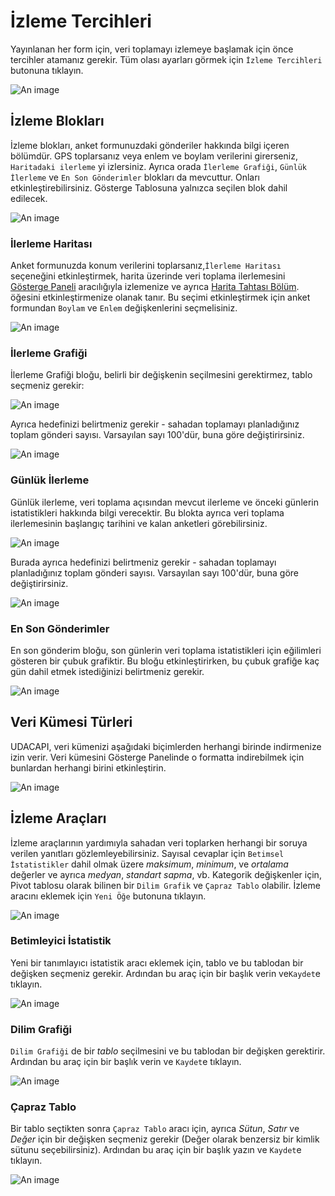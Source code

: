 # İzleme Tercihleri
 
Yayınlanan her form için, veri toplamayı izlemeye başlamak için önce tercihler atamanız gerekir. Tüm olası ayarları görmek için `İzleme Tercihleri` butonuna tıklayın.
 
![An image](./img/s7_1-MPreferences.png)
 
## İzleme Blokları
 
İzleme blokları, anket formunuzdaki gönderiler hakkında bilgi içeren bölümdür. GPS toplarsanız veya enlem ve boylam verilerini girerseniz, `Haritadaki ilerleme` yi izlersiniz. Ayrıca orada `İlerleme Grafiği`, `Günlük İlerleme` ve `En Son Gönderimler` blokları da mevcuttur. Onları etkinleştirebilirsiniz. Gösterge Tablosuna yalnızca seçilen blok dahil edilecek.
 
![An image](./img/s07_1DB_empty.png)
 
### İlerleme Haritası
 
Anket formunuzda konum verilerini toplarsanız,`İlerleme Haritası` seçeneğini etkinleştirmek, harita üzerinde veri toplama ilerlemesini [Gösterge Paneli](./30-dashboard.md) aracılığıyla izlemenize ve ayrıca [Harita Tahtası Bölüm](./45-mapboard.md). öğesini etkinleştirmenize olanak tanır. Bu seçimi etkinleştirmek için anket formundan `Boylam` ve `Enlem` değişkenlerini seçmelisiniz.
 
![An image](./img/s07_1PM.png)
 
### İlerleme Grafiği
 
İlerleme Grafiği bloğu, belirli bir değişkenin seçilmesini gerektirmez, tablo seçmeniz gerekir:
 
![An image](./img/s07_1PP.png)
 
Ayrıca hedefinizi belirtmeniz gerekir - sahadan toplamayı planladığınız toplam gönderi sayısı. Varsayılan sayı 100'dür, buna göre değiştirirsiniz.
 
![An image](./img/s07_1PP_target.png)
 
### Günlük İlerleme
 
Günlük ilerleme, veri toplama açısından mevcut ilerleme ve önceki günlerin istatistikleri hakkında bilgi verecektir. Bu blokta ayrıca veri toplama ilerlemesinin başlangıç tarihini ve kalan anketleri görebilirsiniz.
 
![An image](./img/s07_1PP.png)
 
Burada ayrıca hedefinizi belirtmeniz gerekir - sahadan toplamayı planladığınız toplam gönderi sayısı. Varsayılan sayı 100'dür, buna göre değiştirirsiniz.
 
![An image](./img/s07_1DP_target.png)
 
### En Son Gönderimler
 
En son gönderim bloğu, son günlerin veri toplama istatistikleri için eğilimleri gösteren bir çubuk grafiktir. Bu bloğu etkinleştirirken, bu çubuk grafiğe kaç gün dahil etmek istediğinizi belirtmeniz gerekir.
 
![An image](./img/s07_1LS.png)
 
## Veri Kümesi Türleri
 
UDACAPI, veri kümenizi aşağıdaki biçimlerden herhangi birinde indirmenize izin verir. Veri kümesini Gösterge Panelinde o formatta indirebilmek için bunlardan herhangi birini etkinleştirin. 
 
![An image](./img/s07_2_Datasets.png)
 
## İzleme Araçları
 
İzleme araçlarının yardımıyla sahadan veri toplarken herhangi bir soruya verilen yanıtları gözlemleyebilirsiniz. Sayısal cevaplar için `Betimsel İstatistikler` dahil olmak üzere *maksimum*, *minimum*, ve *ortalama* değerler ve ayrıca  *medyan*, *standart sapma*, vb. Kategorik değişkenler için, Pivot tablosu olarak bilinen bir  `Dilim Grafik` ve `Çapraz Tablo` olabilir. İzleme aracını eklemek için `Yeni Öğe` butonuna tıklayın.
 
![An image](./img/s07_3_MT.png)
 
### Betimleyici İstatistik
 
Yeni bir tanımlayıcı istatistik aracı eklemek için, tablo ve bu tablodan bir değişken seçmeniz gerekir. Ardından bu araç için bir  başlık verin ve`Kaydet`e tıklayın.
 
![An image](./img/s07_3_MT_DS.png)
 
### Dilim Grafiği
 
`Dilim Grafiği` de bir *tablo* seçilmesini ve bu tablodan bir değişken gerektirir. Ardından bu araç için bir başlık verin ve `Kaydet`e tıklayın.
 
![An image](./img/s07_3_MT_PCh.png)
 
### Çapraz Tablo
 
Bir tablo seçtikten sonra `Çapraz Tablo` aracı için, ayrıca *Sütun*, *Satır* ve *Değer* için bir değişken seçmeniz gerekir (Değer olarak benzersiz bir kimlik sütunu seçebilirsiniz). Ardından bu araç için bir başlık yazın ve `Kaydet`e tıklayın.
 
![An image](./img/s07_3_MT_CT.png)